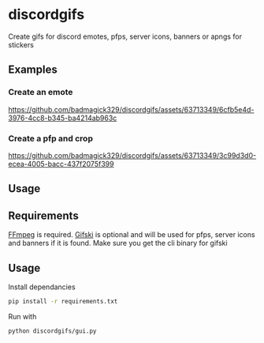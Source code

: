 # discordgifs

Create gifs for discord emotes, pfps, server icons, banners or apngs for
stickers

## Examples

### Create an emote

https://github.com/badmagick329/discordgifs/assets/63713349/6cfb5e4d-3976-4cc8-b345-ba4214ab963c

### Create a pfp and crop

https://github.com/badmagick329/discordgifs/assets/63713349/3c99d3d0-ecea-4005-bacc-437f2075f399

## Usage

## Requirements

[FFmpeg](https://ffmpeg.org/) is required. [Gifski](https://gif.ski/) is
optional and will be used for pfps, server icons and banners if it is found.
Make sure you get the cli binary for gifski

## Usage

Install dependancies

```sh
pip install -r requirements.txt

```

Run with

```sh
python discordgifs/gui.py
```
